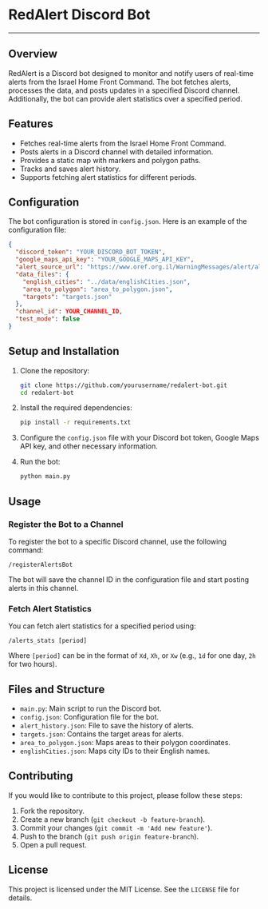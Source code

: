 # RedAlert Discord Bot
---
## Overview
RedAlert is a Discord bot designed to monitor and notify users of real-time alerts from the Israel Home Front Command. The bot fetches alerts, processes the data, and posts updates in a specified Discord channel. Additionally, the bot can provide alert statistics over a specified period.

## Features
- Fetches real-time alerts from the Israel Home Front Command.
- Posts alerts in a Discord channel with detailed information.
- Provides a static map with markers and polygon paths.
- Tracks and saves alert history.
- Supports fetching alert statistics for different periods.

## Configuration
The bot configuration is stored in `config.json`. Here is an example of the configuration file:

```json
{
  "discord_token": "YOUR_DISCORD_BOT_TOKEN",
  "google_maps_api_key": "YOUR_GOOGLE_MAPS_API_KEY",
  "alert_source_url": "https://www.oref.org.il/WarningMessages/alert/alerts.json",
  "data_files": {
    "english_cities": "../data/englishCities.json",
    "area_to_polygon": "area_to_polygon.json",
    "targets": "targets.json"
  },
  "channel_id": YOUR_CHANNEL_ID,
  "test_mode": false
}
```

## Setup and Installation
1. Clone the repository:
   ```bash
   git clone https://github.com/yourusername/redalert-bot.git
   cd redalert-bot
   ```

2. Install the required dependencies:
   ```bash
   pip install -r requirements.txt
   ```

3. Configure the `config.json` file with your Discord bot token, Google Maps API key, and other necessary information.

4. Run the bot:
   ```bash
   python main.py
   ```

## Usage
### Register the Bot to a Channel
To register the bot to a specific Discord channel, use the following command:
```
/registerAlertsBot
```
The bot will save the channel ID in the configuration file and start posting alerts in this channel.

### Fetch Alert Statistics
You can fetch alert statistics for a specified period using:
```
/alerts_stats [period]
```
Where `[period]` can be in the format of `Xd`, `Xh`, or `Xw` (e.g., `1d` for one day, `2h` for two hours).

## Files and Structure
- `main.py`: Main script to run the Discord bot.
- `config.json`: Configuration file for the bot.
- `alert_history.json`: File to save the history of alerts.
- `targets.json`: Contains the target areas for alerts.
- `area_to_polygon.json`: Maps areas to their polygon coordinates.
- `englishCities.json`: Maps city IDs to their English names.

## Contributing
If you would like to contribute to this project, please follow these steps:
1. Fork the repository.
2. Create a new branch (`git checkout -b feature-branch`).
3. Commit your changes (`git commit -m 'Add new feature'`).
4. Push to the branch (`git push origin feature-branch`).
5. Open a pull request.

## License
This project is licensed under the MIT License. See the `LICENSE` file for details.

